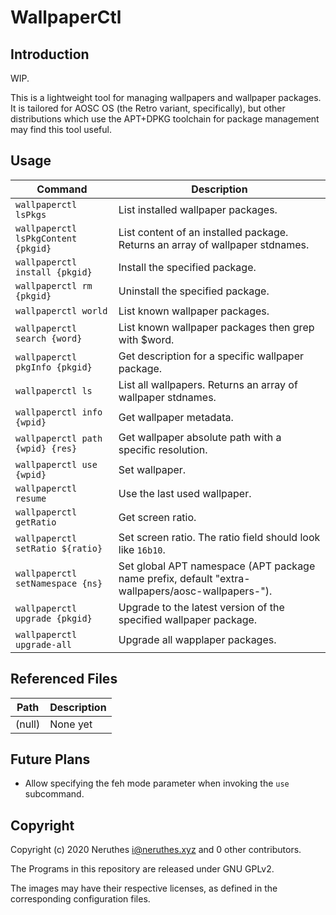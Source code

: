 # WallpaperCtl

## Introduction

WIP.

This is a lightweight tool for managing wallpapers and wallpaper packages.
It is tailored for AOSC OS (the Retro variant, specifically), but other distributions which use the APT+DPKG toolchain for
package management may find this tool useful.

## Usage

| Command                               | Description
| ------------------------------------- | ----------------------------------------------
| `wallpaperctl lsPkgs`                 | List installed wallpaper packages.
| `wallpaperctl lsPkgContent {pkgid}`   | List content of an installed package. Returns an array of wallpaper stdnames.
| `wallpaperctl install {pkgid}`        | Install the specified package.
| `wallpaperctl rm {pkgid}`             | Uninstall the specified package.
| `wallpaperctl world`                  | List known wallpaper packages.
| `wallpaperctl search {word}`          | List known wallpaper packages then grep with $word.
| `wallpaperctl pkgInfo {pkgid}`        | Get description for a specific wallpaper package.
| `wallpaperctl ls`                     | List all wallpapers. Returns an array of wallpaper stdnames.
| `wallpaperctl info {wpid}`            | Get wallpaper metadata.
| `wallpaperctl path {wpid} {res}`      | Get wallpaper absolute path with a specific resolution.
| `wallpaperctl use {wpid}`             | Set wallpaper.
| `wallpaperctl resume`                 | Use the last used wallpaper.
| `wallpaperctl getRatio`               | Get screen ratio.
| `wallpaperctl setRatio ${ratio}`      | Set screen ratio. The ratio field should look like `16b10`.
| `wallpaperctl setNamespace {ns}`      | Set global APT namespace (APT package name prefix, default "extra-wallpapers/aosc-wallpapers-").
| `wallpaperctl upgrade {pkgid}`        | Upgrade to the latest version of the specified  wallpaper package.
| `wallpaperctl upgrade-all`            | Upgrade all wapplaper packages.

## Referenced Files

| Path                              | Description
| --------------------------------- | ------------------------------------------
| (null)                            | None yet

## Future Plans

- Allow specifying the feh mode parameter when invoking the `use` subcommand.

## Copyright

Copyright (c) 2020 Neruthes <i@neruthes.xyz> and 0 other contributors.

The Programs in this repository are released under GNU GPLv2.

The images may have their respective licenses, as defined in the corresponding configuration files.

